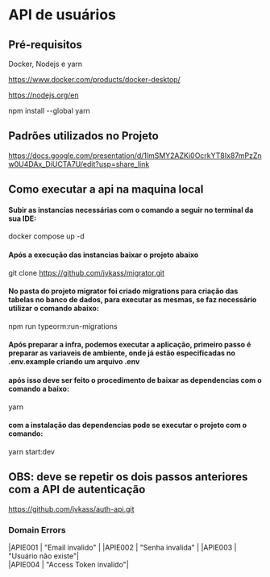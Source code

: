 # API de usuários

## Pré-requisitos

Docker, Nodejs e yarn

https://www.docker.com/products/docker-desktop/

https://nodejs.org/en

npm install --global yarn

## Padrões utilizados no Projeto

https://docs.google.com/presentation/d/1lmSMY2AZKi0OcrkYT8Ix87mPzZnw0U4DAx_DiUCTA7U/edit?usp=share_link

## Como executar a api na maquina local

#### Subir as instancias necessárias com o comando a seguir no terminal da sua IDE:

docker compose up -d

#### Após a execução das instancias baixar o projeto abaixo 

git clone https://github.com/jvkass/migrator.git

#### No pasta do projeto migrator foi criado migrations para criação das tabelas no banco de dados, para executar as mesmas, se faz necessário utilizar o comando abaixo:

npm run typeorm:run-migrations

#### Após preparar a infra, podemos executar a aplicação, primeiro passo é preparar as variaveis de ambiente, onde já estão especificadas no .env.example criando um arquivo .env

#### após isso deve ser feito o procedimento de baixar as dependencias com o comando a baixo:

yarn

#### com a instalação das dependencias pode se executar o projeto com o comando: 

yarn start:dev

## OBS: deve se repetir os dois passos anteriores com a API de autenticação

https://github.com/jvkass/auth-api.git

### Domain Errors

  |APIE001 | "Email invalido" |
  |APIE002 | "Senha invalida" | 
  |APIE003 | "Usuário não existe"|  
  |APIE004 | "Access Token invalido"|
